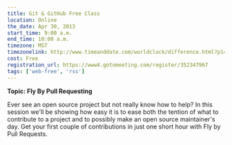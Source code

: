 ```yaml
---
title: Git & GitHub Free Class
location: Online
the_date: Apr 30, 2013
start_time: 9:00 a.m.
end_time: 10:00 a.m.
timezone: MST
timezonelink: http://www.timeanddate.com/worldclock/difference.html?p1=75
cost: Free
registration_url: https://www4.gotomeeting.com/register/352347967
tags: ['web-free', 'rss']
---
```


**Topic: Fly By Pull Requesting**

Ever see an open source project but not really know how to help? In this session we'll be showing how easy it is to ease 
both the tention of what to contribute to a project and to possibly make an open source maintainer's day. Get your first 
couple of contributions in just one short hour with Fly by Pull Requests.
